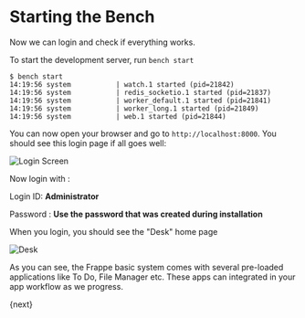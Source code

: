 # Starting the Bench

Now we can login and check if everything works.

To start the development server, run `bench start`

	$ bench start
	14:19:56 system           | watch.1 started (pid=21842)
	14:19:56 system           | redis_socketio.1 started (pid=21837)
	14:19:56 system           | worker_default.1 started (pid=21841)
	14:19:56 system           | worker_long.1 started (pid=21849)
	14:19:56 system           | web.1 started (pid=21844)


You can now open your browser and go to `http://localhost:8000`. You should see this login page if all goes well:

<img class="screenshot" alt="Login Screen" src="{{docs_base_url}}/assets/img/login.png">

Now login with : 

Login ID: **Administrator**

Password : **Use the password that was created during installation**

When you login, you should see the "Desk" home page

<img class="screenshot" alt="Desk" src="{{docs_base_url}}/assets/img/desk.png">

As you can see, the Frappe basic system comes with several pre-loaded applications like To Do, File Manager etc. These apps can integrated in your app workflow as we progress.

{next}
